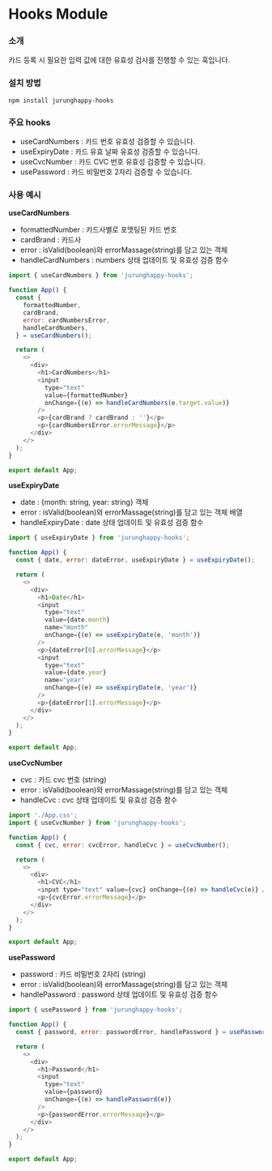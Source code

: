 # Hooks Module

### 소개

카드 등록 시 필요한 입력 값에 대한 유효성 검사를 진행할 수 있는 훅입니다.

### 설치 방법

`npm install jurunghappy-hooks`

### 주요 hooks

- useCardNumbers : 카드 번호 유효성 검증할 수 있습니다.
- useExpiryDate : 카드 유효 날짜 유효성 검증할 수 있습니다.
- useCvcNumber : 카드 CVC 번호 유효성 검증할 수 있습니다.
- usePassword : 카드 비밀번호 2자리 검증할 수 있습니다.

### 사용 예시

**useCardNumbers**

- formattedNumber : 카드사별로 포맷팅된 카드 번호
- cardBrand : 카드사
- error : isValid(boolean)와 errorMassage(string)를 담고 있는 객체
- handleCardNumbers : numbers 상태 업데이트 및 유효성 검증 함수

```js
import { useCardNumbers } from 'jurunghappy-hooks';

function App() {
  const {
    formattedNumber,
    cardBrand,
    error: cardNumbersError,
    handleCardNumbers,
  } = useCardNumbers();

  return (
    <>
      <div>
        <h1>CardNumbers</h1>
        <input
          type="text"
          value={formattedNumber}
          onChange={(e) => handleCardNumbers(e.target.value)}
        />
        <p>{cardBrand ? cardBrand : ''}</p>
        <p>{cardNumbersError.errorMessage}</p>
      </div>
    </>
  );
}

export default App;
```

**useExpiryDate**

- date : {month: string, year: string} 객체
- error : isValid(boolean)와 errorMassage(string)를 담고 있는 객체 배열
- handleExpiryDate : date 상태 업데이트 및 유효성 검증 함수

```js
import { useExpiryDate } from 'jurunghappy-hooks';

function App() {
  const { date, error: dateError, useExpiryDate } = useExpiryDate();

  return (
    <>
      <div>
        <h1>Date</h1>
        <input
          type="text"
          value={date.month}
          name="month"
          onChange={(e) => useExpiryDate(e, 'month')}
        />
        <p>{dateError[0].errorMessage}</p>
        <input
          type="text"
          value={date.year}
          name="year"
          onChange={(e) => useExpiryDate(e, 'year')}
        />
        <p>{dateError[1].errorMessage}</p>
      </div>
    </>
  );
}

export default App;
```

**useCvcNumber**

- cvc : 카드 cvc 번호 (string)
- error : isValid(boolean)와 errorMassage(string)를 담고 있는 객체
- handleCvc : cvc 상태 업데이트 및 유효성 검증 함수

```js
import './App.css';
import { useCvcNumber } from 'jurunghappy-hooks';

function App() {
  const { cvc, error: cvcError, handleCvc } = useCvcNumber();

  return (
    <>
      <div>
        <h1>CVC</h1>
        <input type="text" value={cvc} onChange={(e) => handleCvc(e)} />
        <p>{cvcError.errorMessage}</p>
      </div>
    </>
  );
}

export default App;
```

**usePassword**

- password : 카드 비밀번호 2자리 (string)
- error : isValid(boolean)와 errorMassage(string)를 담고 있는 객체
- handlePassword : password 상태 업데이트 및 유효성 검증 함수

```js
import { usePassword } from 'jurunghappy-hooks';

function App() {
  const { password, error: passwordError, handlePassword } = usePassword();

  return (
    <>
      <div>
        <h1>Password</h1>
        <input
          type="text"
          value={password}
          onChange={(e) => handlePassword(e)}
        />
        <p>{passwordError.errorMessage}</p>
      </div>
    </>
  );
}

export default App;
```
